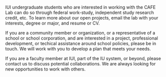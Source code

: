 <!-- C -->
<!-- Do not remove any tags, just edit the text in between -->
<p>
IUI undergraduate students who are interested in working with the CAFE Lab can do so through federal work-study, independent study research credit, etc. 
To learn more about our open projects, email the lab with your interests, degree or major, and resume or CV.
</p>

<p>
If you are a community member or organization, or a representative of a school or school corporation, and are interested in a project, professional development, or techical assistance around school policies, please be in touch. We will work with you to develop a plan that meets your needs.
</p>

<p>
If you are a faculty member at IUI, part of the IU system, or beyond, please contact us to discuss potential collaborations. We are always looking for new opportunities to work with others.
</p>
